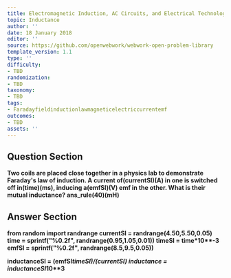```yaml
---
title: Electromagnetic Induction, AC Circuits, and Electrical Technologies
topic: Inductance
author: ''
date: 18 January 2018
editor: ''
source: https://github.com/openwebwork/webwork-open-problem-library
template_version: 1.1
type: ''
difficulty:
- TBD
randomization:
- TBD
taxonomy:
- TBD
tags:
- Faradayfieldinductionlawmagneticelectriccurrentemf
outcomes:
- TBD
assets: ''
---
```


## Question Section 

<b>
Two coils are placed close together in a physics lab to demonstrate Faraday's law of induction. A current of(currentSI)(A) in one is switched off in(time)(ms), inducing a(emfSI)(V) emf in the other. What is their mutual inductance?
ans_rule(40)(mH)



## Answer Section

from random import randrange
currentSI = randrange(4.50,5.50,0.05)
time = sprintf("%0.2f", randrange(0.95,1.05,0.01))
timeSI = time*10**-3
emfSI = sprintf("%0.2f", randrange(8.5,9.5,0.05))

inductanceSI = (emfSI*timeSI)/(currentSI)
inductance = inductanceSI*10**3